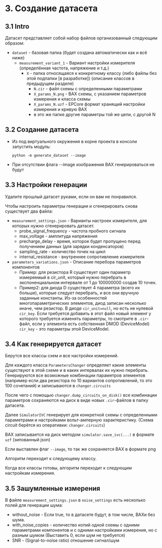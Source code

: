 # 3. Создание датасета

## 3.1 Intro

Датасет представляет собой набор файлов организованный следующим образом:

* `dataset` - базовая папка (будет создана автоматически как и всё ниже)
  * `measurement_variant_1` - Вариант настройки измерителя (определённая частота, напряжение и т.д.)
    * `X` - папка относящаяся к конкретному классу (либо файлы без этой подпапки \[в разработке\]) (описание классов в предыдущем разделе)
      * `N.cir` - файл схемы с определенными параметрами
      * `X_params_N.png` - ВАХ схемы, с указанием параметров измерения и класса схемы
      * `X_params_N.uzf` - EPCore формат хранящий настройки измерения и кривую ВАХ
      * в это же папке другие параметры той же цепи, с другой N

## 3.2 Создание датасета

* Из под виртуального окружения в корне проекта в консоли запустить модуль:
  
  ```commandline
  python -m generate_dataset --image
  ```

* При отсутствии флага --image изображения ВАХ генерироваться не будут

## 3.3 Настройки генерации

Удалите прошлый датасет руками, если он вам не понравился.

Чтобы настроить параметры генерации и сгенерировать снова существует два файла:

* `measurement_settings.json` - Варианты настроек измерителя, для которых нужно сгенерировать датасет.
  * probe_signal_frequency  - частота пробного сигнала
  * max_voltage - амплитуда напряжения
  * precharge_delay - время, которое будет пропущено перед получением данных (для зарядки конденсаторов)
  * sampling_rate - количество точек на цикл
  * internal_resistance - внутреннее сопротивление измерителя
* `parameters_variations.json` - Описание перебора параметров компонентов
  * Пример: для резистора R существует один параметр измеряемый в cir_unit, который нужно перебрать в экспоненциальном интервале от 1 до 100000000 создав 10 точек.
  * Пример2: для диода D существует 4 параметра (всего их больше), которые следует перебрать, и все они вручную заданные константы. Из-за особенностей многопараметрических элементов, диод записан несколько иначе, чем резистор. В диоде `cir_unit=null`, но есть не нулевой `cir_key`. Если требуется добавить в этот файл новый элемент у которого требуется изменять параметры, то смотрите в `.cir`-файл, если у элемента есть собственная DMOD (DeviceModel) `cir_key` - это параметры этой DeviceModel.

## 3.4 Как генерируется датасет

Берутся все классы схем и все настройки измерений.

Для каждого класса `ParametersChanger` определяет какие элементы существуют в этой схеме и в каких интервалах их нужно перебрать. Генерируются все возможные комбинации параметров элементов (например если два резистора по 10 вариантов сопротивлений, то это 100 сочетаний) и записываются в `changer.circuits`

После чего с помощью `changer.dump_circuits_on_disk()` все комбинации параметров сохраняются на диск в виде новых `.cir`-файлов в папку датасета.

Далее `SimulatorIVC` генерирует для конкретной схемы с определенными параметрами и настройками вольт-амперную характеристику. (Схема circuit берётся из оперативки: `changer.circuits`)

ВАХ записывается на диск методом `simulator.save_ivc(...)` в формате `uzf` (зипованный json)

Если выставлен флаг `--image`, то так же сохраняется ВАХ в формате png

Алгоритм переходит к следующему классу.

Когда все классы готовы, алгоритм переходит к следующим настройкам измерения.

## 3.5 Зашумленные измерения

В файле `measurement_settings.json` в `noise_settings` есть несколько полей для генерации шума:

* without_noise - Если true, то в датасете будут, в том числе, ВАХи без шума.
* with_noise_copies - количество копий одной схемы с одними параметрами компонентов и с одними настройками измерения, но с разным шумом (Выставить 0, если шум не требуется)
* SNR - (Signal-to-noise ratio) отношение сигнал/шум

